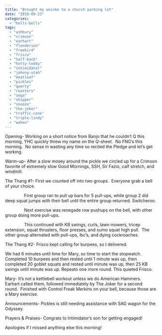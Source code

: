 ```yaml
---
title: "Brought my weinke to a church parking lot"
date: "2019-09-23"
categories: 
  - "hells-bells"
tags: 
  - "ashbury"
  - "crimson"
  - "earhart"
  - "flenderson"
  - "freebird"
  - "frisco"
  - "half-back"
  - "hotty-toddy"
  - "intimidator"
  - "johnny-utah"
  - "meatloaf"
  - "pickles"
  - "qwerty"
  - "roasters"
  - "sega"
  - "shipper"
  - "snooze"
  - "the-joker"
  - "traffic-cone"
  - "triple-lindy"
  - "wahoo"
---
```


Opening- Working on a short notice from Banjo that he couldn’t Q this morning, YHC quickly threw my name on the Q-sheet.  No FNG’s this morning.  No sense in wasting any time so recited the Pledge and let’s get working.

Warm-up- After a slow mosey around the pickle we circled up for a Crimson favorite of extremely slow Good Mornings, SSH, Sir Fazio, calf stretch, and windmill.

The Thang #1- First we counted off into two groups.  Everyone grab a bell of your choice. 

                First group ran to pull up bars for 5 pull-ups, while group 2 did deep squat jumps with their bell until the entire group returned. Switcheroo. 

                Next exercise was renegade row pushups on the bell, with other group doing more pull-ups.

                This continued with KB swings, curls, lawn mowers, tricep extension, squat thrusters, floor presses, and sumo squat high pull.  The other group alternated with pull-ups, lbc’s, and dying cockroaches.

The Thang #2- Frisco kept calling for burpees, so I delivered. 

We had 6 minutes until time for Mary, so time to start the stopwatch.  Completed 10 burpees and then rested until 1 minute was up, then completed 20 goblet squats and rested until minute was up, then 25 KB swings until minute was up. Repeato one more round. This quieted Frisco. 

Mary- It’s not a kettlebell workout unless we do American Hammers.  Earhart called them, followed immediately by The Joker for a second round.  Finished with Control Freak Merkins on your bell, because those are a Mary exercise. 

Announcements- Pickles is still needing assistance with SAG wagon for the Odyssey. 

Prayers & Praises- Congrats to Intimidator’s son for getting engaged!

Apologies if I missed anything else this morning!
